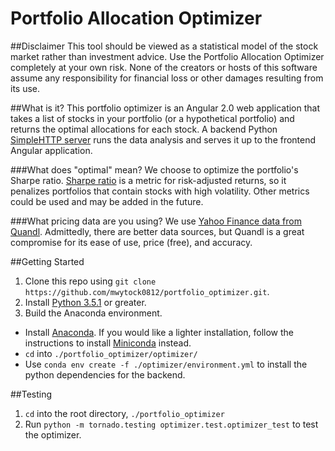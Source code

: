 # Portfolio Allocation Optimizer
##Disclaimer
This tool should be viewed as a statistical model of the stock market rather than investment advice. Use the Portfolio Allocation Optimizer completely at your own risk. None of the creators or hosts of this software assume any responsibility for financial loss or other damages resulting from its use.

##What is it?
This portfolio optimizer is an Angular 2.0 web application that takes a list of stocks in your portfolio (or a hypothetical portfolio) and returns the optimal allocations for each stock. A backend Python [SimpleHTTP server](https://docs.python.org/2/library/simplehttpserver.html) runs the data analysis and serves it up to the frontend Angular application.

###What does "optimal" mean?
We choose to optimize the portfolio's Sharpe ratio. [Sharpe ratio](https://en.wikipedia.org/wiki/Sharpe_ratio) is a metric for risk-adjusted returns, so it penalizes portfolios that contain stocks with high volatility. Other metrics could be used and may be added in the future.

###What pricing data are you using?
We use [Yahoo Finance data from Quandl](https://www.quandl.com/data/YAHOO). Admittedly, there are better data sources, but Quandl is a great compromise for its ease of use, price (free), and accuracy.

##Getting Started

1. Clone this repo using `git clone https://github.com/mwytock0812/portfolio_optimizer.git`.
2. Install [Python 3.5.1](https://docs.python.org/3/) or greater.
3. Build the Anaconda environment.
  * Install [Anaconda](http://conda.pydata.org/docs/installation.html). If you would like a lighter installation, follow the instructions to install [Miniconda](http://conda.pydata.org/docs/install/quick.html) instead.
  * `cd` into `./portfolio_optimizer/optimizer/`
  * Use `conda env create -f ./optimizer/environment.yml` to install the python dependencies for the backend.

##Testing

1. `cd` into the root directory, `./portfolio_optimizer`
2. Run `python -m tornado.testing optimizer.test.optimizer_test` to test the optimizer.
